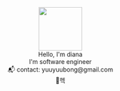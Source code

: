<div id="header" align="center">
  <img src="https://media.giphy.com/media/G74LKP9zsfLInmz3H6/giphy.gif" width="100"/>
</div>


<div align = "center">
Hello, I'm diana <br/>
I'm software engineer <br/>
📬 contact: yuuyuubong@gmail.com<br/>
🐶헥
<br/>
 

